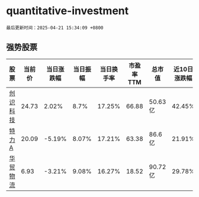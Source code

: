 # quantitative-investment

`最后更新时间：2025-04-21 15:34:09 +0800`

## 强势股票

|股票|当前价|当日涨跌幅|当日振幅|当日换手率|市盈率TTM|总市值|近10日涨跌幅|
|----|----|----|----|----|----|----|----|
|[创识科技](https://xueqiu.com/S/SZ300941)|24.73|2.02%|8.7%|17.25%|66.88|50.63亿|42.45%|
|[特力A](https://xueqiu.com/S/SZ000025)|20.09|-5.19%|8.07%|17.21%|63.38|86.6亿|21.91%|
|[华贸物流](https://xueqiu.com/S/SH603128)|6.93|-3.21%|9.08%|16.27%|18.52|90.72亿|29.78%|
